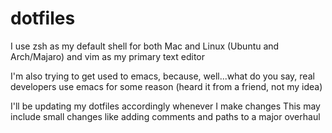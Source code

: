 # dotfiles

I use zsh as my default shell for both Mac and Linux (Ubuntu and Arch/Majaro) and vim as my primary text editor

I'm also trying to get used to emacs, because, well...what do you say, real developers use emacs for some reason (heard
it from a friend, not my idea)

I'll be updating my dotfiles accordingly whenever I make changes
This may include small changes like adding comments and paths to a major overhaul
